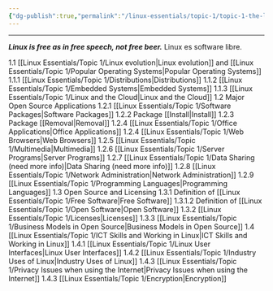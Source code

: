 ```yaml
---
{"dg-publish":true,"permalink":"/linux-essentials/topic-1/topic-1-the-linux-community-and-a-career-in-open-source/","pinned":"true"}
---
```


---
___Linux is free as in free speech, not free beer.___ Linux es software libre.

1.1 [[Linux Essentials/Topic 1/Linux evolution\|Linux evolution]] and [[Linux Essentials/Topic 1/Popular Operating Systems\|Popular Operating Systems]]
1.1.1 [[Linux Essentials/Topic 1/Distributions\|Distributions]]
	1.1.2 [[Linux Essentials/Topic 1/Embedded Systems\|Embedded Systems]]
	1.1.3 [[Linux Essentials/Topic 1/Linux and the Cloud\|Linux and the Cloud]]
1.2 Major Open Source Applications
	1.2.1 [[Linux Essentials/Topic 1/Software Packages\|Software Packages]]
	1.2.2 Package [[Install\|Install]]
	1.2.3 Package [[Removal\|Removal]]
	1.2.4 [[Linux Essentials/Topic 1/Office Applications\|Office Applications]]
	1.2.4 [[Linux Essentials/Topic 1/Web Browsers\|Web Browsers]]
	1.2.5 [[Linux Essentials/Topic 1/Multimedia\|Multimedia]]
	1.2.6 [[Linux Essentials/Topic 1/Server Programs\|Server Programs]]
	1.2.7 [[Linux Essentials/Topic 1/Data Sharing (need more info)\|Data Sharing (need more info)]]
	1.2.8 [[Linux Essentials/Topic 1/Network Administration\|Network Administration]]
	1.2.9 [[Linux Essentials/Topic 1/Programming Languages\|Programming Languages]]
1.3 Open Source and Licensing
	1.3.1 Definition of [[Linux Essentials/Topic 1/Free Software\|Free Software]]
		1.3.1.2 Definition of [[Linux Essentials/Topic 1/Open Software\|Open Software]]
	1.3.2 [[Linux Essentials/Topic 1/Licenses\|Licenses]]
	1.3.3 [[Linux Essentials/Topic 1/Business Models in Open Source\|Business Models in Open Source]]
1.4 [[Linux Essentials/Topic 1/ICT Skills and Working in Linux\|ICT Skills and Working in Linux]]
	1.4.1 [[Linux Essentials/Topic 1/Linux User Interfaces\|Linux User Interfaces]]
	1.4.2 [[Linux Essentials/Topic 1/Industry Uses of Linux\|Industry Uses of Linux]]
	1.4.3 [[Linux Essentials/Topic 1/Privacy Issues when using the Internet\|Privacy Issues when using the Internet]]
	1.4.3 [[Linux Essentials/Topic 1/Encryption\|Encryption]]